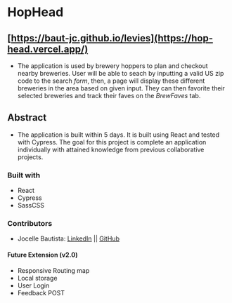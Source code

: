 # HopHead
## [https://baut-jc.github.io/levies](https://hop-head.vercel.app/)
- The application is used by brewery hoppers to plan and checkout nearby breweries. User will be able to seach by inputting a valid US zip code to the search _form_, then, a page will display these different breweries in the area based on given input. They can then favorite their selected breweries and track their faves on the _BrewFaves_ tab.

## Abstract
- The application is built within 5 days. It is built using React and tested with Cypress. The goal for this project is complete an application individually with attained knowledge from previous collaborative projects.

### Built with
* React
* Cypress
* SassCSS

### Contributors
- Jocelle Bautista: [LinkedIn](https://www.linkedin.com/in/jocelle-bautista/) || [GitHub](https://github.com/baut-jc)

#### Future Extension (v2.0)
- Responsive Routing map
- Local storage
- User Login
- Feedback POST
